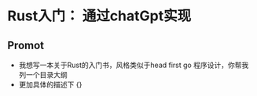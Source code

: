 # Rust入门： 通过chatGpt实现

## Promot

- 我想写一本关于Rust的入门书，风格类似于head first go 程序设计，你帮我列一个目录大纲
- 更加具体的描述下 {}